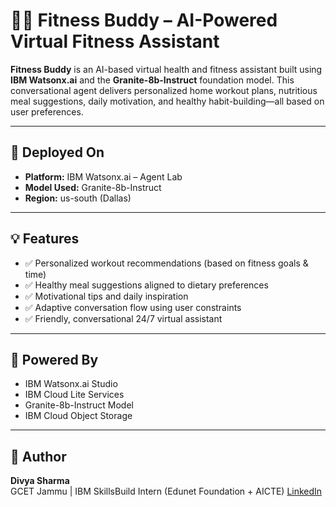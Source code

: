 # 🏋️‍♀️ Fitness Buddy – AI-Powered Virtual Fitness Assistant

**Fitness Buddy** is an AI-based virtual health and fitness assistant built using **IBM Watsonx.ai** and the **Granite-8b-Instruct** foundation model. This conversational agent delivers personalized home workout plans, nutritious meal suggestions, daily motivation, and healthy habit-building—all based on user preferences.

---

## 🚀 Deployed On

- **Platform:** IBM Watsonx.ai – Agent Lab  
- **Model Used:** Granite-8b-Instruct  
- **Region:** us-south (Dallas)  

---

## 💡 Features

- ✅ Personalized workout recommendations (based on fitness goals & time)
- ✅ Healthy meal suggestions aligned to dietary preferences
- ✅ Motivational tips and daily inspiration
- ✅ Adaptive conversation flow using user constraints
- ✅ Friendly, conversational 24/7 virtual assistant

---

## 🧠 Powered By

- IBM Watsonx.ai Studio  
- IBM Cloud Lite Services  
- Granite-8b-Instruct Model
- IBM Cloud Object Storage 

---

## 👤 Author

**Divya Sharma**  
GCET Jammu | IBM SkillsBuild Intern (Edunet Foundation + AICTE) 
[LinkedIn](linkedin.com/in/divya-sharma-i) 
